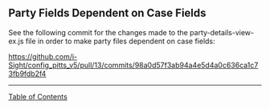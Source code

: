 ## Party Fields Dependent on Case Fields

See the following commit for the changes made to the party-details-view-ex.js file in order to make party files dependent on case fields:

https://github.com/i-Sight/config_pitts_v5/pull/13/commits/98a0d57f3ab94a4e5d4a0c636ca1c73fb9fdb2f4


***
[Table of Contents](../README.md)